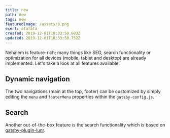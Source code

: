 ```yaml
---
title: new
path: new
tags: new
featuredImage: /assets/0.png
exert: afafafa
created: 2019-12-01T18:33:50.683Z
updated: 2019-12-01T18:33:50.752Z
---
```

Nehalem is feature-rich; many things like SEO, search functionality or optimization for all devices (mobile, tablet and desktop) are already 
implemented. Let's take a look at all features available:

## Dynamic navigation

The two navigations (main at the top, footer) can be customized by simply editing the `menu` and `footerMenu` properties within the 
`gatsby-config.js`. 

## Search

Another out-of-the-box feature is the search functionality which is based 
on [gatsby-plugin-lunr](https://www.gatsbyjs.org/packages/gatsby-plugin-lunr/).
